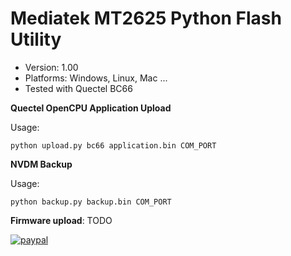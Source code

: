 # Mediatek MT2625 Python Flash Utility

* Version: 1.00
* Platforms: Windows, Linux, Mac ...
* Tested with Quectel BC66

**Quectel OpenCPU Application Upload**

Usage: 
```
python upload.py bc66 application.bin COM_PORT
```

**NVDM Backup**

Usage: 
```
python backup.py backup.bin COM_PORT
```

**Firmware upload**: TODO

[![paypal](https://www.paypalobjects.com/en_US/i/btn/btn_donateCC_LG.gif)](https://www.paypal.com/cgi-bin/webscr?cmd=_s-xclick&hosted_button_id=ESUP9LCZMZTD6)
